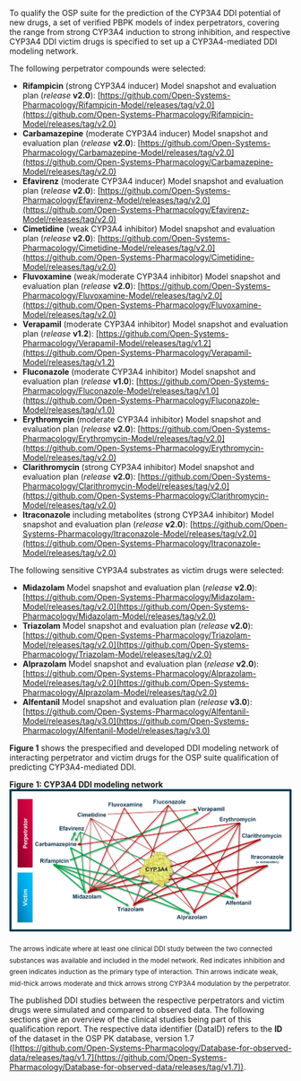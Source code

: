 To qualify the OSP suite for the prediction of the CYP3A4 DDI potential of new drugs, a set of verified PBPK models of index perpetrators, covering the range from strong CYP3A4 induction to strong inhibition, and respective CYP3A4 DDI victim drugs is specified to set up a CYP3A4-mediated DDI modeling network. 

The following perpetrator compounds were selected: 

- **Rifampicin** (strong CYP3A4 inducer)
  Model snapshot and evaluation plan (*release* **v2.0**): [https://github.com/Open-Systems-Pharmacology/Rifampicin-Model/releases/tag/v2.0](https://github.com/Open-Systems-Pharmacology/Rifampicin-Model/releases/tag/v2.0)
- **Carbamazepine** (moderate CYP3A4 inducer)
  Model snapshot and evaluation plan (*release* **v2.0**): [https://github.com/Open-Systems-Pharmacology/Carbamazepine-Model/releases/tag/v2.0](https://github.com/Open-Systems-Pharmacology/Carbamazepine-Model/releases/tag/v2.0)
- **Efavirenz** (moderate CYP3A4 inducer)
  Model snapshot and evaluation plan (*release* **v2.0**): [https://github.com/Open-Systems-Pharmacology/Efavirenz-Model/releases/tag/v2.0](https://github.com/Open-Systems-Pharmacology/Efavirenz-Model/releases/tag/v2.0)
- **Cimetidine** (weak CYP3A4 inhibitor)
  Model snapshot and evaluation plan (*release* **v2.0**): [https://github.com/Open-Systems-Pharmacology/Cimetidine-Model/releases/tag/v2.0](https://github.com/Open-Systems-Pharmacology/Cimetidine-Model/releases/tag/v2.0)
- **Fluvoxamine** (weak/moderate CYP3A4 inhibitor)
  Model snapshot and evaluation plan (*release* **v2.0**): [https://github.com/Open-Systems-Pharmacology/Fluvoxamine-Model/releases/tag/v2.0](https://github.com/Open-Systems-Pharmacology/Fluvoxamine-Model/releases/tag/v2.0)
- **Verapamil** (moderate CYP3A4 inhibitor)
  Model snapshot and evaluation plan (*release* **v1.2**): [https://github.com/Open-Systems-Pharmacology/Verapamil-Model/releases/tag/v1.2](https://github.com/Open-Systems-Pharmacology/Verapamil-Model/releases/tag/v1.2)
- **Fluconazole** (moderate CYP3A4 inhibitor)
  Model snapshot and evaluation plan (*release* **v1.0**): [https://github.com/Open-Systems-Pharmacology/Fluconazole-Model/releases/tag/v1.0](https://github.com/Open-Systems-Pharmacology/Fluconazole-Model/releases/tag/v1.0)
- **Erythromycin** (moderate CYP3A4 inhibitor)
  Model snapshot and evaluation plan (*release* **v2.0**): [https://github.com/Open-Systems-Pharmacology/Erythromycin-Model/releases/tag/v2.0](https://github.com/Open-Systems-Pharmacology/Erythromycin-Model/releases/tag/v2.0)
- **Clarithromycin** (strong CYP3A4 inhibitor)
  Model snapshot and evaluation plan (*release* **v2.0**): [https://github.com/Open-Systems-Pharmacology/Clarithromycin-Model/releases/tag/v2.0](https://github.com/Open-Systems-Pharmacology/Clarithromycin-Model/releases/tag/v2.0)
- **Itraconazole** including metabolites (strong CYP3A4 inhibitor)
  Model snapshot and evaluation plan (*release* **v2.0**): [https://github.com/Open-Systems-Pharmacology/Itraconazole-Model/releases/tag/v2.0](https://github.com/Open-Systems-Pharmacology/Itraconazole-Model/releases/tag/v2.0)

The following sensitive CYP3A4 substrates as victim drugs were selected:

- **Midazolam**
  Model snapshot and evaluation plan (*release* **v2.0**): [https://github.com/Open-Systems-Pharmacology/Midazolam-Model/releases/tag/v2.0](https://github.com/Open-Systems-Pharmacology/Midazolam-Model/releases/tag/v2.0)
- **Triazolam**
  Model snapshot and evaluation plan (*release* **v2.0**): [https://github.com/Open-Systems-Pharmacology/Triazolam-Model/releases/tag/v2.0](https://github.com/Open-Systems-Pharmacology/Triazolam-Model/releases/tag/v2.0)
- **Alprazolam**
  Model snapshot and evaluation plan (*release* **v2.0**): [https://github.com/Open-Systems-Pharmacology/Alprazolam-Model/releases/tag/v2.0](https://github.com/Open-Systems-Pharmacology/Alprazolam-Model/releases/tag/v2.0)
- **Alfentanil**
  Model snapshot and evaluation plan (*release* **v3.0**): [https://github.com/Open-Systems-Pharmacology/Alfentanil-Model/releases/tag/v3.0](https://github.com/Open-Systems-Pharmacology/Alfentanil-Model/releases/tag/v3.0)

**Figure 1** shows the prespecified and developed DDI modeling network of interacting perpetrator and victim drugs for the OSP suite qualification of predicting CYP3A4-mediated DDI.

**Figure** **1: CYP3A4 DDI modeling network**
![DDI CYP3A4 network](images/DDI_CYP3A4_Compound_Network.png)

<sub>The arrows indicate where at least one clinical DDI study between the two connected substances was available and included in the model network. Red indicates inhibition and green indicates induction as the primary type of interaction. Thin arrows indicate weak, mid-thick arrows moderate and thick arrows strong CYP3A4 modulation by the perpetrator.</sub>

The published DDI studies between the respective perpetrators and victim drugs were simulated and compared to observed data. The following sections give an overview of the clinical studies being part of this qualification report. The respective data identifier (DataID) refers to the **ID** of the dataset in the OSP PK database, version 1.7 ([https://github.com/Open-Systems-Pharmacology/Database-for-observed-data/releases/tag/v1.7](https://github.com/Open-Systems-Pharmacology/Database-for-observed-data/releases/tag/v1.7)).

